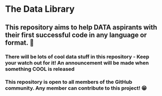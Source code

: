 <h1> The Data Library </h1> 

<h2> This repository aims to help DATA aspirants with their first successful code in any language or format. 🥳 </h2>

<h3> There will be lots of cool data stuff in this repository - Keep your watch out for it! An announcement will be made when something COOL is released </h3> 

<h3> This repository is open to all members of the GitHub community. Any member can contribute to this project! 😁
